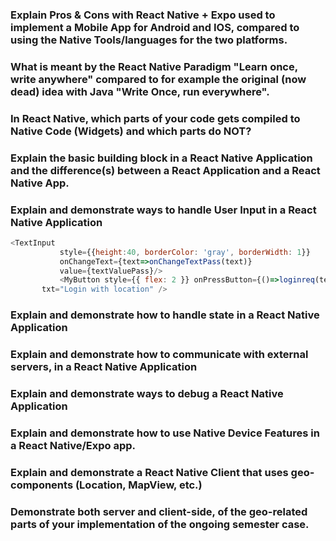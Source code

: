 ### Explain Pros & Cons with React Native + Expo used to implement a Mobile App for Android and IOS, compared to using the Native Tools/languages for the two platforms.
 
 
 ### What is meant by the React Native Paradigm "Learn once, write anywhere" compared to for example the original (now dead) idea with Java "Write Once, run everywhere".
       
       
 ### In React Native, which parts of your code gets compiled to Native Code (Widgets) and which parts do NOT?
      
      
 ### Explain the basic building block in a React Native Application and the difference(s) between a React Application and a React Native App.
      
 ###  Explain and demonstrate ways to handle User Input in a React Native Application
 ```javascript
 <TextInput 
            style={{height:40, borderColor: 'gray', borderWidth: 1}}
            onChangeText={text=>onChangeTextPass(text)}
            value={textValuePass}/>
            <MyButton style={{ flex: 2 }} onPressButton={()=>loginreq(textValueName,textValuePass,position.longitude,position.latitude)} //not sure bout syntax here for loginreq function but use textinputs above and position usestate
        txt="Login with location" /> 
 ```
      
 ### Explain and demonstrate how to handle state in a React Native Application
      
 ### Explain and demonstrate how to communicate with external servers, in a React Native Application
      
 ### Explain and demonstrate ways to debug a React Native Application
      
 ### Explain and demonstrate how to use Native Device Features in a React Native/Expo app.
      
 ### Explain and demonstrate a React Native Client that uses geo-components (Location, MapView, etc.)
      
 ### Demonstrate both server and client-side, of the geo-related parts of your implementation of the ongoing semester case.
